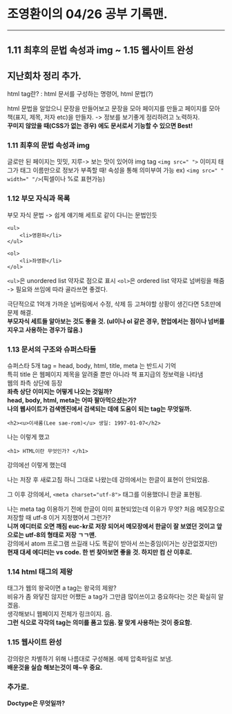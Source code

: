 # 조영환이의 04/26 공부 기록맨.

----

## 1.11 최후의 문법 속성과 img ~ 1.15 웹사이트 완성

## 지난회차 정리 추가.
html tag란?
: html 문서를 구성하는 명령어, html 문법(?)

html 문법을 알았으니 문장을 만들어보고
문장을 모아 페이지를 만들고
페이지를 모아 책(표지, 제목, 저자 etc)을 만들자.
-> 정보를 보기좋게 정리하려고 노력하자.  
**꾸미지 않았을 때(CSS가 없는 경우) 에도 문서로서 기능할 수 있으면 Best!**


### 1.11 최후의 문법 속성과 img

글로만 된 페이지는 밋밋, 지루-> 보는 맛이 있어야
img tag ```<img src=" ">```
이미지 태그가 태그 이름만으로 정보가 부족할 때!
속성을 통해 의미부여 가능
ex) ```<img src=" " width=" "/>```(픽셀이나 %로 표현가능)

### 1.12 부모 자식과 목록

부모 자식 문법 -> 쉽게 얘기해 세트로 같이 다니는 문법인듯
```
<ul>
	<li>영환좌</li>
</ul>
```
```
<ol>
	<li>좌영환</li>
</ol>
```

```<ul>```은 unordered list 약자로 점으로 표시
```<ol>```은 ordered list 약자로 넘버링을 해줌
-> 필요와 쓰임에 따라 골라쓰면 좋겠다.

극단적으로 1억개 가까운 넘버링에서 수정, 삭제 등  고쳐야할 상황이 생긴다면 5초만에 문제 해결.  
**부모자식 세트들 알아보는 것도 좋을 것. (ul이나 ol 같은 경우, 현업에서는 점이나 넘버를 지우고 사용하는 경우가 많음.)**


### 1.13 문서의 구조와 슈퍼스타들
  
슈퍼스타 5개 tag = head, body, html, title, meta 는 반드시 기억  
특히 title 은 웹페이지 제목을 알려줄 뿐만 아니라 책 표지급의 정보력을 나타냄  
웹의 좌측 상단에 등장  
**좌측 상단 이미지는 어떻게 나오는 것일까?**  
**head, body, html, meta는 어따 팔아먹으셨는가?**  
**나의 웹사이트가 검색엔진에서 검색되는 데에 도움이 되는 tag는 무엇일까.**


```
<h2><u>이새롬(Lee sae-rom)</u> 생일: 1997-01-07</h2>
```

나는 이렇게 했고


```
<h1> HTML이란 무엇인가? </h1>
```

강의에선 이렇게 했는데

나는 저장 후 새로고침 하니 그대로 나왔는데
강의에서는 한글이 표현이 안되었음.

그 이후 강의에서, ```<meta charset="utf-8">``` 태그를 이용했더니 한글 표현됨.

나는 meta tag 이용하기 전에 한글이 이미 표현되었는데  이유가 무엇? 처음 메모장으로 저장할 때 utf-8 이거 지정했어서 그런가?  
**니꺼 에디터로 오면 깨짐 euc-kr로 저장 되어서 메모장에서 한글이 잘 보였던 것이고 앞으로는 utf-8의 형태로 저장 ㄱㄱ맨.**  
강의에서 atom 프로그램 쓰길래 나도 똑같이 받아서 쓰는중임(이거는 상관없겠지만)  
**현재 대세 에디터는 vs code. 한 번 찾아보면 좋을 것. 하지만 컴 산 이후로.**


### 1.14 html 태그의 제왕

태그가 웹의 왕국이면 a tag는 왕국의 제왕?  
비유가 좀 와닿진 않지만 어쨌든 a tag가 그만큼 많이쓰이고 중요하다는 것은 확실히 알겠음.  
생각해보니 웹페이지 전체가 링크이지. 음.  
**그런 식으로 각각의 tag는 의미를 품고 있음. 잘 맞게 사용하는 것이 중요함.**

### 1.15 웹사이트 완성

강의랑은 차별하기 위해 나름대로 구성해봄. 예제 압축파일로 보냄.  
**배운것을 실습 해보는것이 매~우 중요.**


### 추가로.

**Doctype은 무엇일까?**
